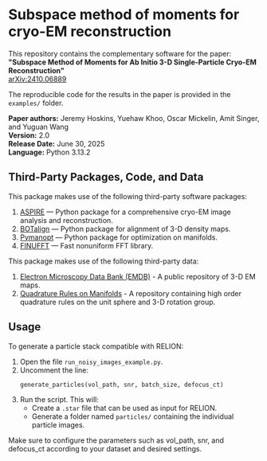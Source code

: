 # Subspace method of moments for cryo-EM reconstruction

This repository contains the complementary software for the paper:  
**"Subspace Method of Moments for Ab Initio 3-D Single-Particle Cryo-EM Reconstruction"**  
[arXiv:2410.06889](https://arxiv.org/abs/2410.06889)

The reproducible code for the results in the paper is provided in the `examples/` folder.

**Paper authors:** Jeremy Hoskins, Yuehaw Khoo, Oscar Mickelin, Amit Singer, and Yuguan Wang  
**Version:** 2.0  
**Release Date:** June 30, 2025  
**Language:** Python 3.13.2


## Third-Party Packages, Code, and Data

This package makes use of the following third-party software packages:

1. [ASPIRE](https://github.com/PrincetonUniversity/aspire) — Python package for a comprehensive cryo-EM image analysis and reconstruction.
2. [BOTalign](https://github.com/RuiyiYang/BOTalign) — Python package for alignment of 3-D density maps.
3. [Pymanopt](https://pymanopt.org/) — Python package for optimization on manifolds.
4. [FINUFFT](https://finufft.readthedocs.io/en/latest/) — Fast nonuniform FFT library.

This package makes use of the following third-party data:

1. [Electron Microscopy Data Bank (EMDB)](https://www.ebi.ac.uk/emdb/) - A public repository of 3-D EM maps.
2. [Quadrature Rules on Manifolds](https://www-user.tu-chemnitz.de/~potts/workgroup/graef/quadrature/index.php.en) - A repository containing high order quadrature rules on the unit sphere and 3-D rotation group.

## Usage

To generate a particle stack compatible with RELION:

1. Open the file `run_noisy_images_example.py`.
2. Uncomment the line:
   ```python
   generate_particles(vol_path, snr, batch_size, defocus_ct)
3. Run the script. This will:
   - Create a `.star` file that can be used as input for RELION.
   - Generate a folder named `particles/` containing the individual particle images.

Make sure to configure the parameters such as vol_path, snr, and defocus_ct according to your dataset and desired settings.
